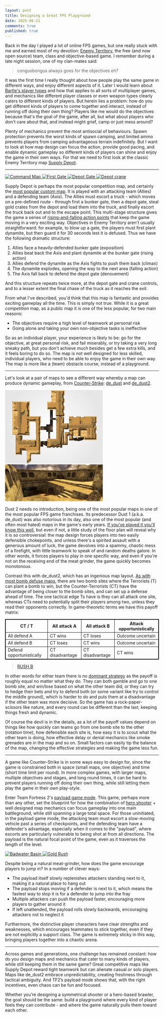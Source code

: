 ```yaml
---
layout: post
title: Designing a Great FPS Playground
date: 2025-06-21
comments: true
published: true
---
```


<style>
table, th, td {
  border: 1px solid black;
}
</style>

Back in the day I played a lot of online FPS games, but one really stuck with me and earned most of my devotion: [Enemy Territory](https://en.wikipedia.org/wiki/Wolfenstein:_Enemy_Territory), the free (and now open source) team, class and objective-based game. I remember during a late night session, one of my clan-mates said:

> congusbongus always goes for the objectives eh?

It was the first time I really thought about how people play the same game in different ways, and enjoy different aspects of it. Later I would learn about [Bartle's player types](https://en.wikipedia.org/wiki/Bartle_taxonomy_of_player_types) and how that applies to all sorts of multiplayer games, and mechanics like different player classes or even weapon types clearly caters to different kinds of players. But herein lies a problem: how do you get different kinds of players to come together and interact, instead of running off doing their own thing? Players like me would do the objectives because that's the goal of the game, after all, but what about players who don't care about that, and instead might grief, camp or just mess around?

Plenty of mechanics prevent the most antisocial of behaviours. Spawn protection prevents the worst kinds of spawn camping, and limited ammo prevents players from camping advantageous terrain indefinitely. But I want to look at how map design can focus the action, provide good pacing, and enable dynamic gameplay so different kinds of players can shine and enjoy the game in their own ways. For that we need to first look at the classic Enemy Territory map [Supply Depot](https://et.trackbase.net/map/8/).

<!--more-->

<hr>

<a
    href="https://et.trackbase.net/img/etmap/thumb/8supply_cc_thumb.jpg"
    data-fancybox="gallery-supply"
    data-caption="The overhead map of Supply Depot. The Allies start in the west building and attack up the road to a roadblock on the north. Then they continue South to a large walled complex, to steal gold and take it back up the road and escape to the east.">
![Command Map](https://et.trackbase.net/img/etmap/thumb/8supply_cc_thumb.jpg)
</a>
<a
    href="https://et.trackbase.net/img/etmap/8supply1.jpg"
    data-fancybox="gallery-supply"
    data-caption="The Allies start with their truck (right), and attack a bunker gate (left). They must plant dynamite to blow the gate open, but the bunker provides great protection and firing lines for the defending Axis.">
![First Gate](https://et.trackbase.net/img/etmap/thumb/8supply1_thumb.jpg)
</a>
<a
    href="https://et.trackbase.net/img/etmap/8supply2.jpg"
    data-fancybox="gallery-supply"
    data-caption="After the bunker gate (right), the Allies continue up the road and must blow up a second, depot gate (left, behind trees). Like the bunker, the depot walls provide great firing positions for the defenders.">
![Depot Gate](https://et.trackbase.net/img/etmap/thumb/8supply2_thumb.jpg)
</a>
<a
    href="https://et.trackbase.net/img/etmap/8supply3.jpg"
    data-fancybox="gallery-supply"
    data-caption="The Allies then bring the truck to the back of the depot and load the gold into the truck using the crane. However the crane controls are deep within the depot building, which is easily defensible by the Axis.">
![Depot crane](https://et.trackbase.net/img/etmap/thumb/8supply3_thumb.jpg)
</a>

Supply Depot is perhaps the most popular competition map, and certainly the [most popular custom map](https://et.trackbase.net/maplist/). It is played with an attacking team (Allies) and a defending team (Axis). The Allies must escort a truck - which moves on a pre-defined route - through first a bunker gate, then a depot gate, steal gold crates from the depot and load them into the truck, and finally escort the truck back out and to the escape point. This multi-stage structure gives the game a series of [rising-and-falling action points](https://www.masterclass.com/articles/freytags-pyramid) that keep the game moving in a very exciting way. Objectives in Enemy Territory aren't usually straightforward: for example, to blow up a gate, the players must first plant dynamite, but then guard it for 30 seconds lest it is defused. Thus we have the following dramatic structure:

1. Allies face a heavily-defended bunker gate (exposition)
2. Allies beat back the Axis and plant dynamite at the bunker gate (rising action)
3. Allies defend the dynamite as the Axis fights to push them back (climax)
4. The dynamite explodes, opening the way to the next area (falling action)
5. The Axis fall back to defend the depot gate (denouement)

And this structure repeats twice more, at the depot gate and crane controls, and to a lesser extent the final chase of the truck as it reaches the exit.

From what I've described, you'd think that this map is fantastic and provides exciting gameplay all the time. This is simply not true. While it is a great _competition_ map, as a public map it is one of the less popular, for two main reasons:

- The objectives require a high level of teamwork at personal risk
- Going alone and taking your own non-objective tasks is ineffective

So as an individual player, your experience is likely to be: go for the objective, at great personal risk, and fail miserably, or try taking a very long sneaky path, but you don't achieve much besides get a few extra kills, and it feels boring to do so. The map is not well designed for less skilled, individual players, who need to be able to enjoy the game in their own way. The map is more like a (team) obstacle course, instead of a playground.

<hr>

Let's look at a pair of maps to see a different way whereby a map can produce dynamic gameplay, from [Counter-Strike](https://en.wikipedia.org/wiki/Counter-Strike): [de_dust](https://counterstrike.fandom.com/wiki/Dust) and [de_dust2](https://counterstrike.fandom.com/wiki/Dust_II).

<a
    href="http://games.parsons.edu/wp-content/uploads/2012/04/dust_floorplan.jpg"
    data-fancybox="gallery-dust"
    data-caption="Overhead map of de_dust. Terrorists spawn in the left courtyard, and Counter-Terrorists spawn in the right, with bomb site A in the north and B right where CTs spawn. It soon becomes apparent that the two choke points are the dark corridors in the middle and the underpass in the south.">
![de_dust floorplan](https://raw.githubusercontent.com/cxong/cxong.github.io/master/_posts/de_dust-overview_th.jpg)
</a>
<a
    href="https://games.parsons.edu/wp-content/uploads/2012/04/dust1.jpg"
    data-fancybox="gallery-dust"
    data-caption="Entrance to the underpass in de_dust. Millions of hours were spent slaughtering virtual players in this tiny map.">
![de_dust underpass entrance](https://raw.githubusercontent.com/cxong/cxong.github.io/master/_posts/dust1_th.jpg)
</a>

Dust 2 needs no introduction, being one of the most popular maps in one of the most popular FPS game franchises. Its predecessor Dust 1 (a.k.a. de_dust) was also notorious in its day, also one of the most popular (and often most hated) maps in the game's early years. [If you've played it you'll know this well](https://games.parsons.edu/de_dust/), but even if not, a little study of the floor plan will reveal why it is so controversial: the map design forces players into two easily defensible chokepoints, and unless there's a spirited assault with a generous amount of luck, the game devolves into a spammy, chaotic mess of a firefight, with little teamwork to speak of and random deaths galore. In other words, it forces players to play in one specific way, and even if you're not on the receiving end of the meat grinder, the game quickly becomes monotonous.

Contrast this with de_dust2, which has an ingenious map layout. [As with most bomb defuse maps](https://www.gamedeveloper.com/design/a-cs-go-level-design-concept-the-pathways), there are two bomb sites where the Terrorists (T) can plant a bomb to win, but the Counter-Terrorists (CT) have the advantage of being closer to the bomb sites, and can set up a defense ahead of time. The one tactical edge Ts have is they can all attack one site, whereas CTs need to potentially split their players among two, unless they read their opponents correctly. In game-theoretic terms we have this payoff matrix:

| CT / T                   | All attack A    | All attack B    | Attack opportunistically |
| ------------------------ | --------------- | --------------- | ------------------------ |
| All defend A             | CT wins         | CT loses        | Outcome uncertain        |
| All defend B             | CT loses        | CT wins         | Outcome uncertain        |
| Defend opportunistically | CT disadvantage | CT disadvantage | CT wins                  |

> [RUSH B](https://knowyourmeme.com/memes/rush-b)

In other words for either team there is no [dominant strategy](https://en.wikipedia.org/wiki/Strategic_dominance) as the payoff is roughly equal no matter what they do. They can both gamble and go to one bomb site, and win/lose based on what the other team did, or they can try to hedge their bets and try to defend both (or some variant like try to control the middle ground), which is harder to do and puts them at a disadvantage if the other team was more decisive. So the game has a rock-paper-scissors like nature, and every round can be different than the last, keeping things fresh and dynamic.

Of course the devil is in the details, as a lot of the payoff values depend on things like how quickly can teams go from one bomb site to the other (rotation time), how defensible each site is, how easy it is to scout what the other team is doing, how effective delay or denial mechanics like smoke grenades are in the map and so on. Small factors can easily tip the balance of the map, changing the effective strategies and making the game less fun.

<hr>

A game like Counter-Strike is in some ways easy to design for, since the game is constrained both in space (small maps, one objective) and time (short time limit per round). In more complex games, with larger maps, multiple objectives and stages, and long round times, it can be hard to prevent players running off doing their own thing, while still letting them play the game in their own play-style.

Enter Team Fortress 2's [payload game mode](https://wiki.teamfortress.com/wiki/Payload). This game, perhaps more than any other, set the blueprint for how the combination of [hero shooter](https://en.wikipedia.org/wiki/Hero_shooter) + well designed map mechanics can focus gameplay into one main battleground, while still spanning a large total space. For those uninitiated, in the payload game mode, the attacking team must escort a slow-moving vehicle past a series of checkpoints, and the defending team have a defender's advantage, especially when it comes to the "payload", where escorts are particularly vulnerable to being shot at from all directions. The payload is the natural focal point of the game, even as it traverses the length of the level.

<a
    href="https://www.escapistmagazine.com/wp-content/uploads/2023/07/Team-Fortress-2-Best-Payload-Maps-Badwater-Basin.jpg?w=1024&resize=1024%2C576"
    data-fancybox="gallery-payload"
    data-caption="Screenshot of Badwater Basin, perhaps the best payload map in TF2.">
![Badwater Basin](https://www.escapistmagazine.com/wp-content/uploads/2023/07/Team-Fortress-2-Best-Payload-Maps-Badwater-Basin.jpg?w=1024&resize=400%2C240)
</a>
<a
    href="https://www.escapistmagazine.com/wp-content/uploads/2023/07/Team-Fortress-2-Best-Payload-Maps-Gold-Rush.jpg?w=1024&resize=1024%2C576"
    data-fancybox="gallery-payload"
    data-caption="Screenshot of Gold Rush, one of the first payload maps in the game. TF2 did not come out with payload maps but added it soon after, and Gold Rush remained a favourite as it went through many changes.">
![Gold Rush](https://www.escapistmagazine.com/wp-content/uploads/2023/07/Team-Fortress-2-Best-Payload-Maps-Gold-Rush.jpg?w=1024&resize=400%2C240)
</a>

Despite being a natural meat-grinder, how does the game encourage players to jump in? In a number of clever ways:

- The payload itself slowly replenishes attackers standing next to it, making it a natural place to hang out
- The payload stops moving if a defender is next to it, which means the fastest way to stop it is for a defender to jump into the fray
- Multiple attackers can push the payload faster, encouraging more players to gather around it
- If left unattended, the payload rolls slowly backwards, encouraging attackers not to neglect it

Furthermore, the distinctive player characters have clear strengths and weaknesses, which encourages teammates to stick together, even if they are not explicitly a support class. The game is extremely sticky in this way, bringing players together into a chaotic arena.

<hr>

Across games and generations, one challenge has remained constant: how do you design maps and mechanics that cater to many kinds of players, while still keeping them in the same game? Great competitive maps like Supply Depot reward tight teamwork but can alienate casual or solo players. Maps like de_dust2 embrace unpredictability, creating freshness through tactical ambiguity. And TF2’s payload mode shows that, with the right incentives, even chaos can be fun and focused.

Whether you’re designing a symmetrical shooter or a hero-based brawler, the goal should be the same: build a playground where every kind of player feels they can contribute - and where the game naturally pulls them toward each other.
